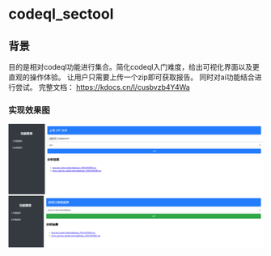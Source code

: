 # codeql_sectool
## 背景
目的是相对codeql功能进行集合。简化codeql入门难度，给出可视化界面以及更直观的操作体验。
让用户只需要上传一个zip即可获取报告。
同时对ai功能结合进行尝试。
完整文档：
https://kdocs.cn/l/cusbvzb4Y4Wa


### 实现效果图
![img_2.png](img/img_2.png)
![img_3.png](img/img_3.png)